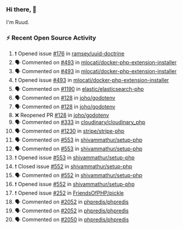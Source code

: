 ### Hi there, 👋

I'm Ruud.
 
### :zap: Recent Open Source Activity

<!--START_SECTION:activity-->
1. ❗️ Opened issue [#176](https://github.com/ramsey/uuid-doctrine/issues/176) in [ramsey/uuid-doctrine](https://github.com/ramsey/uuid-doctrine)
2. 🗣 Commented on [#493](https://github.com/mlocati/docker-php-extension-installer/issues/493) in [mlocati/docker-php-extension-installer](https://github.com/mlocati/docker-php-extension-installer)
3. 🗣 Commented on [#493](https://github.com/mlocati/docker-php-extension-installer/issues/493) in [mlocati/docker-php-extension-installer](https://github.com/mlocati/docker-php-extension-installer)
4. ❗️ Opened issue [#493](https://github.com/mlocati/docker-php-extension-installer/issues/493) in [mlocati/docker-php-extension-installer](https://github.com/mlocati/docker-php-extension-installer)
5. 🗣 Commented on [#1190](https://github.com/elastic/elasticsearch-php/issues/1190) in [elastic/elasticsearch-php](https://github.com/elastic/elasticsearch-php)
6. 🗣 Commented on [#128](https://github.com/joho/godotenv/issues/128) in [joho/godotenv](https://github.com/joho/godotenv)
7. 🗣 Commented on [#128](https://github.com/joho/godotenv/issues/128) in [joho/godotenv](https://github.com/joho/godotenv)
8. ❌ Reopened PR [#128](https://github.com/joho/godotenv/pull/128) in [joho/godotenv](https://github.com/joho/godotenv)
9. 🗣 Commented on [#333](https://github.com/cloudinary/cloudinary_php/issues/333) in [cloudinary/cloudinary_php](https://github.com/cloudinary/cloudinary_php)
10. 🗣 Commented on [#1230](https://github.com/stripe/stripe-php/issues/1230) in [stripe/stripe-php](https://github.com/stripe/stripe-php)
11. 🗣 Commented on [#553](https://github.com/shivammathur/setup-php/issues/553) in [shivammathur/setup-php](https://github.com/shivammathur/setup-php)
12. 🗣 Commented on [#553](https://github.com/shivammathur/setup-php/issues/553) in [shivammathur/setup-php](https://github.com/shivammathur/setup-php)
13. ❗️ Opened issue [#553](https://github.com/shivammathur/setup-php/issues/553) in [shivammathur/setup-php](https://github.com/shivammathur/setup-php)
14. ❗️ Closed issue [#552](https://github.com/shivammathur/setup-php/issues/552) in [shivammathur/setup-php](https://github.com/shivammathur/setup-php)
15. 🗣 Commented on [#552](https://github.com/shivammathur/setup-php/issues/552) in [shivammathur/setup-php](https://github.com/shivammathur/setup-php)
16. ❗️ Opened issue [#552](https://github.com/shivammathur/setup-php/issues/552) in [shivammathur/setup-php](https://github.com/shivammathur/setup-php)
17. ❗️ Opened issue [#252](https://github.com/FriendsOfPHP/pickle/issues/252) in [FriendsOfPHP/pickle](https://github.com/FriendsOfPHP/pickle)
18. 🗣 Commented on [#2052](https://github.com/phpredis/phpredis/issues/2052) in [phpredis/phpredis](https://github.com/phpredis/phpredis)
19. 🗣 Commented on [#2052](https://github.com/phpredis/phpredis/issues/2052) in [phpredis/phpredis](https://github.com/phpredis/phpredis)
20. 🗣 Commented on [#2050](https://github.com/phpredis/phpredis/issues/2050) in [phpredis/phpredis](https://github.com/phpredis/phpredis)
<!--END_SECTION:activity-->
